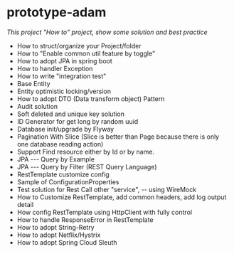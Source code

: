 # prototype-adam

*This project "How to" project, show some solution and best practice*

* How to struct/organize your Project/folder
* How to "Enable common util feature by toggle" 
* How to adopt JPA in spring boot
* How to handler Exception 
* How to write "integration test"
* Base Entity
* Entity optimistic locking/version
* How to adopt DTO (Data transform object) Pattern
* Audit solution
* Soft deleted and unique key solution
* ID Generator for get long by random uuid
* Database init/upgrade by Flyway
* Pagination With Slice (Slice is better than Page because there is only one database reading action)
* Support Find resource either by Id or by name.
* JPA --- Query by Example
* JPA --- Query by Filter (REST Query Language)
* RestTemplate customize config
* Sample of ConfigurationProperties
* Test solution for Rest Call other "service", -- using WireMock
* How to Customize RestTemplate, add common headers, add log output detail
* How config RestTemplate using HttpClient with fully control
* How to handle ResponseError in RestTemplate
* How to adopt String-Retry
* How to adopt Netflix/Hystrix
* How to adopt Spring Cloud Sleuth
